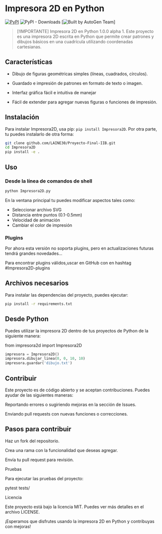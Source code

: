 # Impresora 2D en Python

[![PyPI](https://img.shields.io/pypi/v/markitdown.svg)](https://pypi.org/project/markitdown/)
![PyPI - Downloads](Software_libre)
[![Built by AutoGen Team](https://img.shields.io/badge/Built%20by-AutoGen%20Team-blue)]

> [!IMPORTANTE]
> Impresora 2D en Python 1.0.0 alpha 1. Este proyecto es una impresora 2D escrita en Python que permite crear patrones y dibujos básicos en una cuadrícula utilizando coordenadas cartesianas.


## Características

- Dibujo de figuras geométricas simples (líneas, cuadrados, círculos).

- Guardado e impresión de patrones en formato de texto o imagen.

- Interfaz gráfica fácil e intuitiva de manejar

- Fácil de extender para agregar nuevas figuras o funciones de impresión.

## Instalación

Para instalar Impresora2D, usa pip: `pip install Impresora2D`. Por otra parte, tu puedes instalarlo de otra forma:

```bash
git clone github.com/LAINE30/Proyecto-Final-IIB.git
cd Impresora2D
pip install -e .
```
## Uso

### Desde la línea de comandos de shell

```bash
python Impresora2D.py
```
En la ventana principal tu puedes modificar aspectos tales como:
- Seleccionar archivo SVG
- Distancia entre puntos (0.1-0.5mm)
- Velocidad de animación
- Cambiar el color de impresión

### Plugins

Por ahora esta versión no soporta plugins, pero en actualizaciones futuras tendrá grandes novedades...

Para encontrar plugins válidos,uscar en GitHub con en hashtag #Impresora2D-plugins

## Archivos necesarios

Para instalar las dependencias del proyecto, puedes ejecutar:

```bash
pip install -r requirements.txt
```

## Desde Python

Puedes utilizar la impresora 2D dentro de tus proyectos de Python de la siguiente manera:

from impresora2d import Impresora2D

```python
impresora = Impresora2D()
impresora.dibujar_linea(0, 0, 10, 10)
impresora.guardar('dibujo.txt')
```

## Contribuir

Este proyecto es de código abierto y se aceptan contribuciones. Puedes ayudar de las siguientes maneras:

Reportando errores o sugiriendo mejoras en la sección de Issues.

Enviando pull requests con nuevas funciones o correcciones.

## Pasos para contribuir

Haz un fork del repositorio.

Crea una rama con la funcionalidad que deseas agregar.

Envía tu pull request para revisión.

Pruebas

Para ejecutar las pruebas del proyecto:

pytest tests/

Licencia

Este proyecto está bajo la licencia MIT. Puedes ver más detalles en el archivo LICENSE.

¡Esperamos que disfrutes usando la impresora 2D en Python y contribuyas con mejoras!
